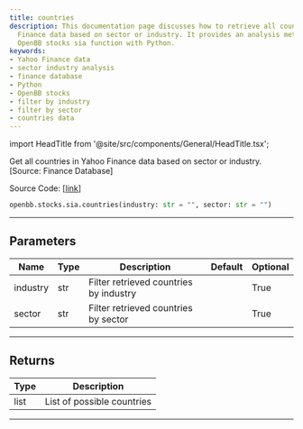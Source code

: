 ```yaml
---
title: countries
description: This documentation page discusses how to retrieve all countries in Yahoo
  Finance data based on sector or industry. It provides an analysis method using the
  OpenBB stocks sia function with Python.
keywords:
- Yahoo Finance data
- sector industry analysis
- finance database
- Python
- OpenBB stocks
- filter by industry
- filter by sector
- countries data
---
```


import HeadTitle from '@site/src/components/General/HeadTitle.tsx';

<HeadTitle title="stocks.sia.countries - Reference | OpenBB SDK Docs" />

Get all countries in Yahoo Finance data based on sector or industry. [Source: Finance Database]

Source Code: [[link](https://github.com/OpenBB-finance/OpenBBTerminal/tree/main/openbb_terminal/stocks/sector_industry_analysis/financedatabase_model.py#L19)]

```python
openbb.stocks.sia.countries(industry: str = "", sector: str = "")
```

---

## Parameters

| Name | Type | Description | Default | Optional |
| ---- | ---- | ----------- | ------- | -------- |
| industry | str | Filter retrieved countries by industry |  | True |
| sector | str | Filter retrieved countries by sector |  | True |


---

## Returns

| Type | Description |
| ---- | ----------- |
| list | List of possible countries |
---
